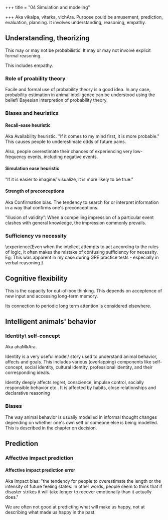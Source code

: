 +++
title = "04 Simulation and modeling"

+++
Aka vikalpa, vitarka, vichAra. Purpose could be amusement, prediction, evaluation, planning. It involves understanding, reasoning, empathy.

## Understanding, theorizing
This may or may not be probabilistic. It may or may not involve explicit formal reasoning.

This includes empathy.

### Role of proability theory
Facile and formal use of probability theory is a good idea. In any case, probability estimation in animal intelligence can be understood using the belief/ Bayesian interpretion of probability theory.


### Biases and heuristics
#### Recall-ease heuristic
Aka Availability heuristic. "If it comes to my mind first, it is more probable." This causes people to underestimate odds of future pains.

Also, people overestimate their chances of experiencing very low-frequency events, including negative events.

#### Simulation ease heuristic
"If it is easier to imagine/ visualize, it is more likely to be true."

#### Strength of preconceptions
Aka Confirmation bias. The tendency to search for or interpret information in a way that confirms one's preconceptions.

“illusion of validity”: When a compelling impression of a particular event clashes with general knowledge, the impression commonly prevails.

### Sufficiency vs necessity
\experience{Even when the intellect attempts to act according to the rules of logic, it often makes the mistake of confusing sufficiency for necessity. Eg: This was apparent in my case during GRE practice tests - especially in verbal reasoning.}

## Cognitive flexibility
This is the capacity for out-of-box thinking. This depends on acceptence of new input and accessing long-term memory.

Its connection to periodic long term attention is considered elsewhere.

## Intelligent animals' behavior
### Identity\ self-concept
Aka ahaMkAra. 

Identity is a very useful model/ story used to understand animal behavior, affects and goals. This includes various (overlapping) components like self-concept, social identity, cultural identity, professional identity, and their corresponding ideals.

Identity deeply affects regret, conscience, impulse control, socially responsible behavior etc.. It is affected by habits, close relationships and declarative reasoning

### Biases
The way animal behavior is usually modelled in informal thought changes depending on whether one's own self or someone else is being modelled. This is described in the chapter on decision.

## Prediction
### Affective impact prediction
#### Affective impact prediction error
Aka Impact bias: "the tendency for people to overestimate the length or the intensity of future feeling states. In other words, people seem to think that if disaster strikes it will take longer to recover emotionally than it actually does."

We are often not good at predicting what will make us happy, not at describing what made us happy in the past. 
